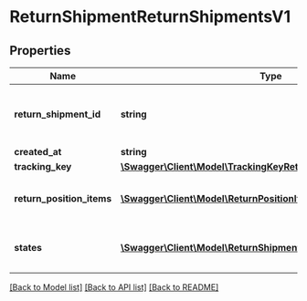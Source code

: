 # ReturnShipmentReturnShipmentsV1

## Properties
Name | Type | Description | Notes
------------ | ------------- | ------------- | -------------
**return_shipment_id** | **string** | Internal returnShipment identifier assigned by OTTO Market. | 
**created_at** | **string** |  | 
**tracking_key** | [**\Swagger\Client\Model\TrackingKeyReturnShipmentsV1**](TrackingKeyReturnShipmentsV1.md) |  | 
**return_position_items** | [**\Swagger\Client\Model\ReturnPositionItemReturnShipmentsV1[]**](ReturnPositionItemReturnShipmentsV1.md) | The position items included in the returnShipment. | 
**states** | [**\Swagger\Client\Model\ReturnShipmentStateReturnShipmentsV1[]**](ReturnShipmentStateReturnShipmentsV1.md) | The history of tracking states of the returnShipment | [optional] 

[[Back to Model list]](../../README.md#documentation-for-models) [[Back to API list]](../../README.md#documentation-for-api-endpoints) [[Back to README]](../../README.md)

